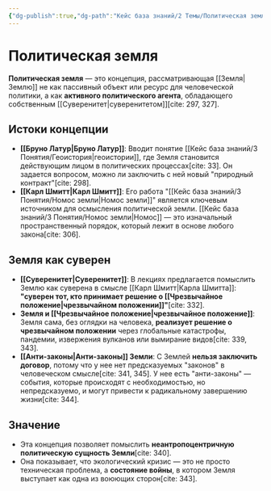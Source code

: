 ```yaml
---
{"dg-publish":true,"dg-path":"Кейс база знаний/2 Темы/Политическая земля","permalink":"/kejs-baza-znanij/2-temy/politicheskaya-zemlya/"}
---
```


# Политическая земля

**Политическая земля** — это концепция, рассматривающая [[Земля\|Землю]] не как пассивный объект или ресурс для человеческой политики, а как **активного политического агента**, обладающего собственным [[Суверенитет\|суверенитетом]][cite: 297, 327].

## Истоки концепции
- **[[Бруно Латур\|Бруно Латур]]**: Вводит понятие [[Кейс база знаний/3 Понятия/Геоистория\|геоистории]], где Земля становится действующим лицом в политических процессах[cite: 33]. Он задается вопросом, можно ли заключить с ней новый "природный контракт"[cite: 298].
- **[[Карл Шмитт\|Карл Шмитт]]**: Его работа "[[Кейс база знаний/3 Понятия/Номос земли\|Номос земли]]" является ключевым источником для осмысления политической земли. [[Кейс база знаний/3 Понятия/Номос земли\|Номос]] — это изначальный пространственный порядок, который лежит в основе любого закона[cite: 306].

## Земля как суверен
- **[[Суверенитет\|Суверенитет]]**: В лекциях предлагается помыслить Землю как суверена в смысле [[Карл Шмитт\|Карла Шмитта]]: **"суверен тот, кто принимает решение о [[Чрезвычайное положение\|чрезвычайном положении]]"**[cite: 332].
- **Земля и [[Чрезвычайное положение\|чрезвычайное положение]]**: Земля сама, без оглядки на человека, **реализует решение о чрезвычайном положении** через глобальные катастрофы, пандемии, извержения вулканов или вымирание видов[cite: 339, 343].
- **[[Анти-законы\|Анти-законы]] Земли**: С Землей **нельзя заключить договор**, потому что у нее нет предсказуемых "законов" в человеческом смысле[cite: 341, 345]. У нее есть "анти-законы" — события, которые происходят с необходимостью, но непредсказуемо, и могут привести к радикальному завершению жизни[cite: 344].

## Значение
- Эта концепция позволяет помыслить **неантропоцентричную политическую сущность Земли**[cite: 340].
- Она показывает, что экологический кризис — это не просто техническая проблема, а **состояние войны**, в котором Земля выступает как одна из воюющих сторон[cite: 343].

